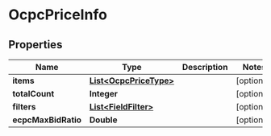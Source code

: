 

# OcpcPriceInfo


## Properties

Name | Type | Description | Notes
------------ | ------------- | ------------- | -------------
**items** | [**List&lt;OcpcPriceType&gt;**](OcpcPriceType.md) |  |  [optional]
**totalCount** | **Integer** |  |  [optional]
**filters** | [**List&lt;FieldFilter&gt;**](FieldFilter.md) |  |  [optional]
**ecpcMaxBidRatio** | **Double** |  |  [optional]



